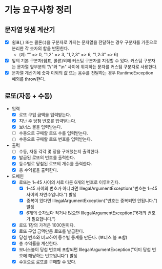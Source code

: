 # 기능 요구사항 정리
## 문자열 덧셈 계산기
- [x] 쉼표(,) 또는 콜론(:)을 구분자로 가지는 문자열을 전달하는 경우 구분자를 기준으로 분리한 각 숫자의 합을 반환한다.
  - (예: “” => 0, "1,2" => 3, "1,2,3" => 6, “1,2:3” => 6)
- [x] 앞의 기본 구분자(쉼표, 콜론)외에 커스텀 구분자를 지정할 수 있다. 커스텀 구분자는 문자열 앞부분의 “//”와 "\n" 사이에 위치하는 문자를 커스텀 구분자로 사용한다.
- [x] 문자열 계산기에 숫자 이외의 값 또는 음수를 전달하는 경우 RuntimeException 예외를 throw한다.

## 로또(자동 + 수동)

- 입력
  - [x] 로또 구입 금액을 입력받는다.
  - [x] 지난 주 당첨 번호를 입력받는다.
  - [x] 보너스 볼을 입력받는다.
  - [ ] 수동으로 구매할 로또 수를 입력받는다.
  - [ ] 수동으로 구매할 로또 번호를 입력받는다.
  
- 출력
  - [ ] 수동, 자동 각각 몇 장을 구매했는지 출력한다.
  - [x] 발급된 로또의 번호를 출력한다.
  - [x] 등수별로 당첨된 로또의 개수를 출력한다.
  - [x] 총 수익률을 출력한다.
  
- 도메인
  - [x] 로또는 1~45 사이의 서로 다른 6개의 번호로 이루어진다.
    - [x] 1-45 사이의 번호가 아니라면 IllegalArgumentException("번호는 1~45사이의 자연수입니다.") 발생
    - [x] 중복이 있다면 IllegalArgumentException("번호는 중복되면 안됩니다.") 발생
    - [x] 6개의 숫자보다 적거나 많으면 IllegalArgumentException("6개의 번호가 필요합니다.")
  - [x] 로또 1장의 가격은 1000원이다.
  - [x] 로또 구입 금액만큼 로또를 발급한다.
  - [x] 당첨 번호와 비교하여 등수별 통계를 만든다. (보너스 볼 포함)
  - [x] 총 수익률을 계산한다.
  - [x] 보너스볼이 당첨 번호에 포함되면 IllegalArgumentException("이미 당첨 번호에 해당하는 번호입니다") 발생
  - [x] 수동으로 로또를 구매할 수 있다.